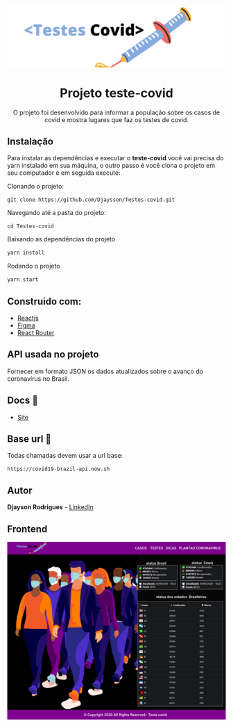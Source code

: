 <p align="center">
<img  src="./src/images/logo.svg"></img>
</p>
<h1 align="center">Projeto teste-covid</h1>
<p align="center">O projeto foi desenvolvido para informar a população sobre os casos de covid e mostra lugares que faz os testes de covid.</p>


  ## Instalação 
Para instalar as dependências e executar o **teste-covid** você vai precisa do yarn instalado em sua máquina, o outro passo é você clona o projeto em seu computador e em seguida execute:

Clonando o projeto:

```
git clone https://github.com/Djaysson/Testes-covid.git
```

Navegando até a pasta do projeto:

```
cd Testes-covid
```

Baixando as dependências do projeto

```bash
yarn install
```

Rodando o projeto

```bash
yarn start
```


## Construido com:
* [Reactjs](https://github.com/facebook/react/blob/master/CHANGELOG.md#16131-march-19-2020)  
* [Figma](https://figma.com/) 
* [React Router](https://reactrouter.com/web/guides/quick-start) 


## API usada no projeto
Fornecer em formato JSON os dados atualizados sobre o avanço do coronavírus no Brasil.

## Docs 📄

- [Site](https://covid19-brazil-api-docs.now.sh/)

## Base url 🔌

Todas chamadas devem usar a url base:

```
https://covid19-brazil-api.now.sh
```
## Autor
**Djayson Rodrigues** - [LinkedIn](https://br.linkedin.com/in/djaysonrodrigues)



## Frontend

<img align="center" src="./src/images/pageCasos.png"></img>


